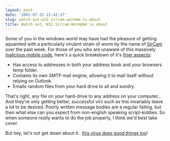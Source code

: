 ```yaml
---
layout: post
date: '2001-07-25 22:42:37'
slug: watch-out-w32.sircam.wormmm-is-about
title: Watch out, W32.Sircam.Worm@mm is about
---
```


Some of you in the windows world may have had the pleasure of getting aquainted with a particularly virulent strain of worm by the name of [SirCam](http://www.symantec.com/avcenter/venc/data/w32.sircam.worm@mm.html) over the past week. For those of you who are unaware of this massively [malicious mobile code](http://www.oreilly.com/catalog/malmobcode/), here's a quick breakdown of it's [finer aspects](http://www.sophos.com/virusinfo/analyses/w32sircama.html):

- Has access to addresses in both your address book and your browsers temp folder.
- Contains its own SMTP mail engine, allowing it to mail itself without relying on Outlook.
- Emails random files from your hard drive to all and sundry.

That's right, any file on your hard-drive to any address on your computer..
And they're only getting better, successful virii such as this invariably leave a lot to be desired. Poorly written message bodies are a regular failing, but then what else can you expect from non-english speaking script-kiddies. So when someone *really* wants to do the job properly, I think we'd best take cover.

But hey, let's not get down about it.. [this virus does good things too](http://slashdot.org/askslashdot/01/07/25/1510213.shtml)!